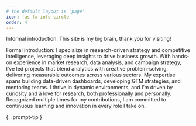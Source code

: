 ```yaml
---
# the default layout is 'page'
icon: fas fa-info-circle
order: 4
---
```


Informal introduction: This site is my big brain, thank you for visiting!

Formal introduction: I specialize in research-driven strategy and competitive intelligence, leveraging deep insights to drive business growth. With hands-on experience in market research, data analysis, and campaign strategy, I’ve led projects that blend analytics with creative problem-solving, delivering measurable outcomes across various sectors. My expertise spans building data-driven dashboards, developing GTM strategies, and mentoring teams. I thrive in dynamic environments, and I’m driven by curiosity and a love for research, both professionally and personally. Recognized multiple times for my contributions, I am committed to continuous learning and innovation in every role I take on.


{: .prompt-tip }
